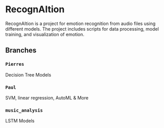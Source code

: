 # RecognAItion

RecognAItion is a project for emotion recognition from audio files using different models. The project includes scripts for data processing, model training, and visualization of emotion.

## Branches

### `Pierres`

Decision Tree Models

### `Paul`

SVM, linear regression, AutoML & More

### `music_analysis`

LSTM Models